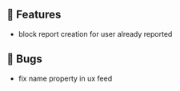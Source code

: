 ## 🚀 Features

- block report creation for user already reported


## 🐛 Bugs

- fix name property in ux feed